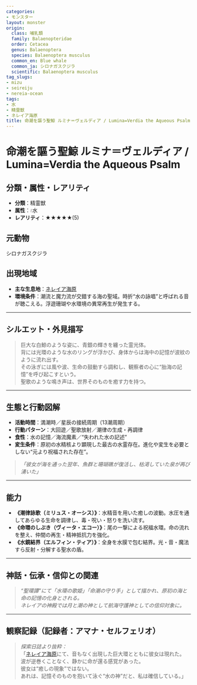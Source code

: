 ```yaml
---
categories:
- モンスター
layout: monster
origin:
  class: 哺乳類
  family: Balaenopteridae
  order: Cetacea
  genus: Balaenoptera
  species: Balaenoptera musculus
  common_en: Blue whale
  common_ja: シロナガスクジラ
  scientific: Balaenoptera musculus
tag_slugs:
- mizu
- seireiju
- nereia-ocean
tags:
- 水
- 精霊獣
- ネレイア海原
title: 命潮を謳う聖鯨 ルミナ＝ヴェルディア / Lumina=Verdia the Aqueous Psalm
---
```


# 命潮を謳う聖鯨 ルミナ＝ヴェルディア / Lumina=Verdia the Aqueous Psalm

## 分類・属性・レアリティ
* **分類**：精霊獣  
* **属性**：💧水  
* **レアリティ**：★★★★★(5)

## 元動物
シロナガスクジラ

## 出現地域
* **主な生息地**：[ネレイア海原](../place/nereia_ocean.md)  
* **環境条件**：潮流と魔力流が交錯する海の聖域。時折“水の詠唱”と呼ばれる音が聴こえる。浮遊珊瑚や水環境の異常再生が発生する。

---

## シルエット・外見描写
> 巨大な白鯨のような姿に、青銀の輝きを纏った霊光体。  
> 背には光環のような水のリングが浮かび、身体からは海中の記憶が波紋のように流れ出す。  
> その泳ぎには風や波、生命の鼓動すら調和し、観察者の心に“胎海の記憶”を呼び起こすという。  
> 聖歌のような鳴き声は、世界そのものを癒す力を持つ。

---

## 生態と行動図解
* **活動時間**：満潮時／星辰の接続周期（13潮周期）  
* **行動パターン**：大回遊／聖歌放射／潮律の生成・再調律  
* **食性**：水の記憶／海流魔素／“失われた水の記述”  
* **変生条件**：原初の水精核より顕現した最古の水霊存在。進化や変生を必要としない“元より祝福された存在”。

> *「彼女が海を通った翌年、魚群と珊瑚礁が復活し、枯渇していた泉が再び湧いた」*

---

## 能力
* **《潮律詠歌（ミリュス・オーシス）》**：水精音を用いた癒しの波動。水圧を通してあらゆる生命を調律し、毒・呪い・怒りを洗い流す。  
* **《命環のしぶき（ヴィータ・エコー）》**：尾の一撃による祝福水環。命の流れを整え、仲間の再生・精神抵抗力を強化。  
* **《水鏡結界（エルフィン・ティア）》**：全身を水膜で包む結界。光・音・魔法すら反射・分解する聖水の盾。

---

## 神話・伝承・信仰との関連
> *“聖環譚”にて「水環の歌姫」「命潮の守り手」として描かれ、原初の海と命の記憶の化身とされる。  
> ネレイアの神殿では月と潮の神として航海守護神としての信仰対象に。*

---

## 観察記録（記録者：アマナ・セルフェリオ）

> *探索日誌より抜粋：*  
> 「[ネレイア海原](../place/nereia_ocean.md)にて、音もなく出現した巨大環とともに彼女は現れた。  
> 波が逆巻くことなく、静かに命が還る感覚があった。  
> 彼女は“癒しの現象”ではない。  
> あれは、記憶そのものを抱いて泳ぐ“水の神”だと、私は確信している。」